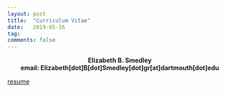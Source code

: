 ```yaml
---
layout: post
title:  "Curriculum Vitae"
date:   2019-05-16
tag:
comments: false
---
```

<center><b>Elizabeth B. Smedley</b></center>
<center><b>email: Elizabeth[dot]B[dot]Smedley[dot]gr[at]dartmouth[dot]edu</b></center>



[resume](https://ebsmedley.github.io/assets/Smedley_CV_2019_pdf.pdf)